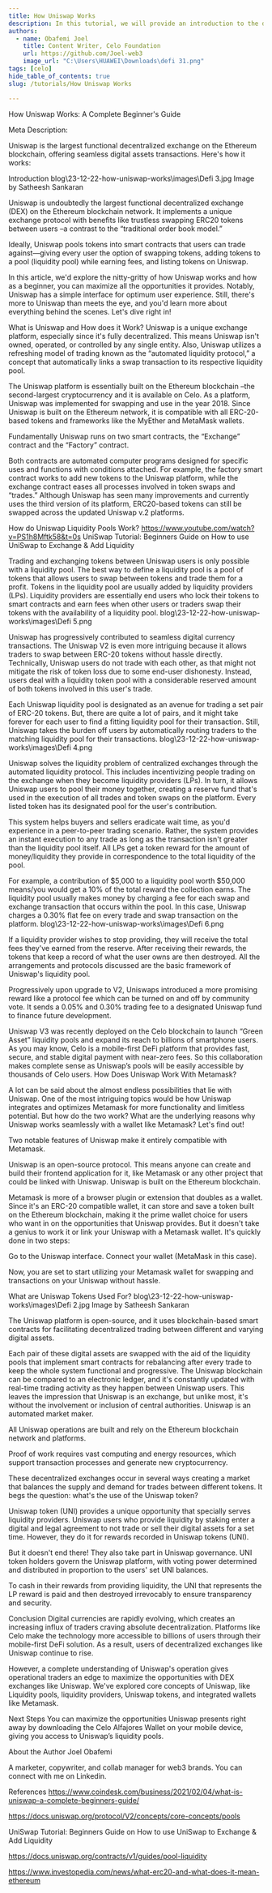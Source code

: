 ```yaml
---
title: How Uniswap Works
description: In this tutorial, we will provide an introduction to the decentralized finance (DeFi) ecosystem on the Celo blockchain. 
authors:
  - name: Obafemi Joel
    title: Content Writer, Celo Foundation
    url: https://github.com/Joel-web3
    image_url: "C:\Users\HUAWEI\Downloads\defi 31.png"
tags: [celo]
hide_table_of_contents: true
slug: /tutorials/How Uniswap Works

---
```


How Uniswap Works: A Complete Beginner's Guide

Meta Description:

Uniswap is the largest functional decentralized exchange on the Ethereum blockchain, offering seamless digital assets transactions. Here's how it works:

Introduction 
blog\23-12-22-how-uniswap-works\images\Defi 3.jpg
Image by Satheesh Sankaran

Uniswap is undoubtedly the largest functional decentralized exchange (DEX) on the Ethereum blockchain network. It implements a unique exchange protocol with benefits like trustless swapping ERC20 tokens between users –a contrast to the “traditional order book model.” 

Ideally, Uniswap pools tokens into smart contracts that users can trade against—giving every user the option of swapping tokens, adding tokens to a pool (liquidity pool) while earning fees, and listing tokens on Uniswap.

In this article, we'd explore the nitty-gritty of how Uniswap works and how as a beginner, you can maximize all the opportunities it provides. Notably, Uniswap has a simple interface for optimum user experience. Still, there's more to Uniswap than meets the eye, and you'd learn more about everything behind the scenes. Let's dive right in!

What is Uniswap and How does it Work?
Uniswap is a unique exchange platform, especially since it's fully decentralized. This means Uniswap isn't owned, operated, or controlled by any single entity. Also, Uniswap utilizes a refreshing model of trading known as the  “automated liquidity protocol,” a concept that automatically links a swap transaction to its respective liquidity pool.

The Uniswap platform is essentially built on the Ethereum blockchain –the second-largest cryptocurrency and it is available on Celo. As a platform, Uniswap was implemented for swapping and use in the year 2018. Since Uniswap is built on the Ethereum network, it is compatible with all ERC-20-based tokens and frameworks like the MyEther and MetaMask wallets.

Fundamentally Uniswap runs on two smart contracts, the “Exchange” contract and the “Factory” contract. 

Both contracts are automated computer programs designed for specific uses and functions with conditions attached. For example, the factory smart contract works to add new tokens to the Uniswap platform, while the exchange contract eases all processes involved in token swaps and “trades.” Although Uniswap has seen many improvements and currently uses the third version of its platform, ERC20-based tokens can still be swapped across the updated Uniswap v.2 platforms.

How do Uniswap Liquidity Pools Work?
https://www.youtube.com/watch?v=PS1h8Mftk58&t=0s
UniSwap Tutorial: Beginners Guide on How to use UniSwap to Exchange & Add Liquidity

Trading and exchanging tokens between Uniswap users is only possible with a liquidity pool. The best way to define a liquidity pool is a pool of tokens that allows users to swap between tokens and trade them for a profit. Tokens in the liquidity pool are usually added by liquidity providers (LPs). Liquidity providers are essentially end users who lock their tokens to smart contracts and earn fees when other users or traders swap their tokens with the availability of a liquidity pool.
blog\23-12-22-how-uniswap-works\images\Defi 5.png


Uniswap has progressively contributed to seamless digital currency transactions. The Uniswap V2 is even more intriguing because it allows traders to swap between ERC-20 tokens without hassle directly. Technically, Uniswap users do not trade with each other, as that might not mitigate the risk of token loss due to some end-user dishonesty. Instead, users deal with a liquidity token pool with a considerable reserved amount of both tokens involved in this user's trade. 

Each Uniswap liquidity pool is designated as an avenue for trading a set pair of ERC-20 tokens. But, there are quite a lot of pairs, and it might take forever for each user to find a fitting liquidity pool for their transaction. Still, Uniswap takes the burden off users by automatically routing traders to the matching liquidity pool for their transactions.
blog\23-12-22-how-uniswap-works\images\Defi 4.png

Uniswap solves the liquidity problem of centralized exchanges through the automated liquidity protocol. This includes incentivizing people trading on the exchange when they become liquidity providers (LPs). In turn, it allows Uniswap users to pool their money together, creating a reserve fund that's used in the execution of all trades and token swaps on the platform. Every listed token has its designated pool for the user's contribution. 

This system helps buyers and sellers eradicate wait time, as you'd experience in a peer-to-peer trading scenario. Rather, the system provides an instant execution to any trade as long as the transaction isn't greater than the liquidity pool itself. All LPs get a token reward for the amount of money/liquidity they provide in correspondence to the total liquidity of the pool. 


For example, a contribution of $5,000 to a liquidity pool worth $50,000 means/you would get a 10% of the total reward the collection earns. The liquidity pool usually makes money by charging a fee for each swap and exchange transaction that occurs within the pool. In this case, Uniswap charges a 0.30% flat fee on every trade and swap transaction on the platform.
blog\23-12-22-how-uniswap-works\images\Defi 6.png


If a liquidity provider wishes to stop providing, they will receive the total fees they've earned from the reserve. After receiving their rewards, the tokens that keep a record of what the user owns are then destroyed. All the arrangements and protocols discussed are the basic framework of Uniswap's liquidity pool. 

Progressively upon upgrade to V2, Uniswaps introduced a more promising reward like a protocol fee which can be turned on and off by community vote. It sends a 0.05% and 0.30% trading fee to a designated Uniswap fund to finance future development.

Uniswap V3 was recently deployed on the Celo blockchain to launch “Green Asset” liquidity pools and expand its reach to billions of smartphone users. As you may know, Celo is a mobile-first DeFi platform that provides fast, secure, and stable digital payment with near-zero fees. So this collaboration makes complete sense as Uniswap’s pools will be easily accessible by thousands of Celo users.
How Does Uniswap Work With Metamask?

A lot can be said about the almost endless possibilities that lie with Uniswap. One of the most intriguing topics would be how Uniswap integrates and optimizes Metamask for more functionality and limitless potential. But how do the two work?  What are the underlying reasons why Uniswap works seamlessly with a wallet like Metamask? Let's find out!

Two notable features of Uniswap make it entirely compatible with Metamask.

Uniswap is an open-source protocol. This means anyone can create and build their frontend application for it, like Metamask or any other project that could be linked with Uniswap.
Uniswap is built on the Ethereum blockchain.

Metamask is more of a browser plugin or extension that doubles as a wallet. Since it's an ERC-20 compatible wallet, it can store and save a token built on the Ethereum blockchain, making it the prime wallet choice for users who want in on the opportunities that Uniswap provides. But it doesn't take a genius to work it or link your Uniswap with a Metamask wallet. It's quickly done in two steps:

Go to the Uniswap interface.
Connect your wallet (MetaMask in this case). 

Now, you are set to start utilizing your Metamask wallet for swapping and transactions on your Uniswap without hassle.





What are Uniswap Tokens Used For?
blog\23-12-22-how-uniswap-works\images\Defi 2.jpg
Image by Satheesh Sankaran

The Uniswap platform is open-source, and it uses blockchain-based smart contracts for facilitating decentralized trading between different and varying digital assets. 

Each pair of these digital assets are swapped with the aid of the liquidity pools that implement smart contracts for rebalancing after every trade to keep the whole system functional and progressive. The Uniswap blockchain can be compared to an electronic ledger, and it's constantly updated with real-time trading activity as they happen between Uniswap users. This leaves the impression that Uniswap is an exchange, but unlike most, it's without the involvement or inclusion of central authorities. Uniswap is an automated market maker.

All Uniswap operations are built and rely on the Ethereum blockchain network and platforms.

Proof of work requires vast computing and energy resources, which support transaction processes and generate new cryptocurrency.

These decentralized exchanges occur in several ways creating a market that balances the supply and demand for trades between different tokens. It begs the question: what's the use of the Uniswap token? 

Uniswap token (UNI) provides a unique opportunity that specially serves liquidity providers. Uniswap users who provide liquidity by staking enter a digital and legal agreement to not trade or sell their digital assets for a set time. However, they do it for rewards recorded in Uniswap tokens (UNI).

But it doesn't end there! They also take part in Uniswap governance. UNI token holders govern the Uniswap platform, with voting power determined and distributed in proportion to the users' set UNI balances.

To cash in their rewards from providing liquidity, the UNI that represents the LP reward is paid and then destroyed irrevocably to ensure transparency and security. 

Conclusion
Digital currencies are rapidly evolving, which creates an increasing influx of traders craving absolute decentralization. Platforms like Celo make the technology more accessible to billions of users through their mobile-first DeFi solution. As a result, users of decentralized exchanges like Uniswap continue to rise. 

However, a complete understanding of Uniswap's operation gives operational traders an edge to maximize the opportunities with DEX exchanges like Uniswap. We've explored core concepts of Uniswap, like Liquidity pools, liquidity providers, Uniswap tokens, and integrated wallets like Metamask. 

Next Steps
You can maximize the opportunities Uniswap presents right away by downloading the Celo Alfajores Wallet on your mobile device, giving you access to Uniswap’s liquidity pools.

About the Author​
Joel Obafemi

A marketer, copywriter, and collab manager for web3 brands. You can connect with me on Linkedin.

References
https://www.coindesk.com/business/2021/02/04/what-is-uniswap-a-complete-beginners-guide/


https://docs.uniswap.org/protocol/V2/concepts/core-concepts/pools


UniSwap Tutorial: Beginners Guide on How to use UniSwap to Exchange & Add Liquidity

https://docs.uniswap.org/contracts/v1/guides/pool-liquidity

https://www.investopedia.com/news/what-erc20-and-what-does-it-mean-ethereum




